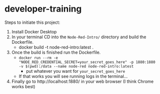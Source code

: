 # developer-training

Steps to initiate this project:

1) Install Docker Desktop
2) In your terminal CD into the `Node-Red-Intro/` directory and build the Dockerfile.
    - docker build -t node-red-intro:latest .
3) Once the build is finished run the Dockerfile.
    - `docker run --rm -e "NODE_RED_CREDENTIAL_SECRET=your_secret_goes_here" -p 1880:1880 -v $(pwd):/data --name node-red node-red-intro:latest`
        - put whatever you want for `your_secret_goes_here`
    - If that works you will see running logs in the terminal...
4) Finally go to http://localhost:1880/ in your web browser (I think Chrome works best)
